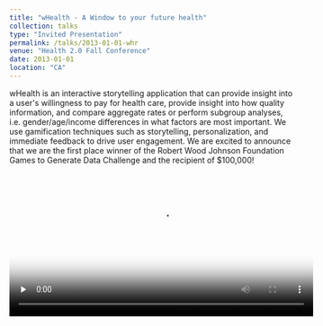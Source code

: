 ```yaml
---
title: "wHealth - A Window to your future health"
collection: talks
type: "Invited Presentation"
permalink: /talks/2013-01-01-whr
venue: "Health 2.0 Fall Conference"
date: 2013-01-01
location: "CA"
---
```

wHealth is an interactive storytelling application that can provide insight into a user's willingness to pay for health care, provide insight into how quality information, and compare aggregate rates or perform subgroup analyses, i.e. gender/age/income differences in what factors are most important.  We use gamification techniques such as storytelling, personalization, and immediate feedback to drive user engagement. We are excited to announce that we are the first place winner of the Robert Wood Johnson Foundation Games to Generate Data Challenge and the recipient of $100,000!
<video id="ML" src="http://edk208.github.io/images/health20_2316.mp4" width="540px" poster="http://edk208.github.io/images/whealthposter.jpg" preload="none"  controls=""></video>
